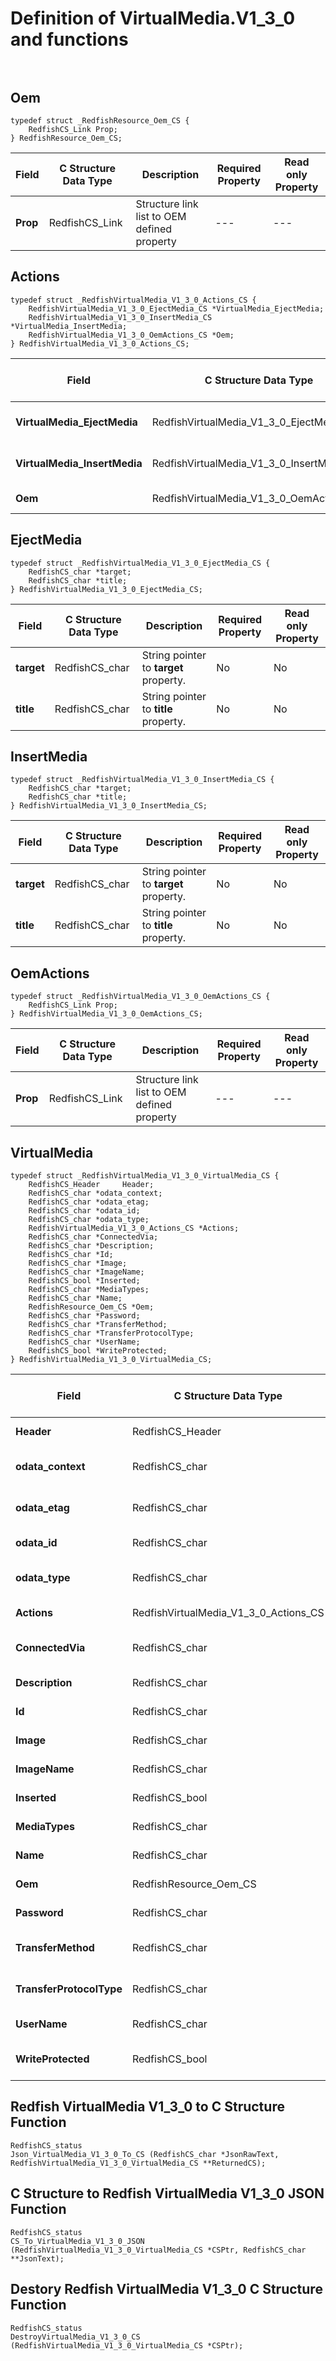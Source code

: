 # Definition of VirtualMedia.V1_3_0 and functions<br><br>

## Oem
    typedef struct _RedfishResource_Oem_CS {
        RedfishCS_Link Prop;
    } RedfishResource_Oem_CS;

|Field |C Structure Data Type|Description |Required Property|Read only Property
| ---  | --- | --- | --- | ---
|**Prop**|RedfishCS_Link| Structure link list to OEM defined property| ---| ---


## Actions
    typedef struct _RedfishVirtualMedia_V1_3_0_Actions_CS {
        RedfishVirtualMedia_V1_3_0_EjectMedia_CS *VirtualMedia_EjectMedia;
        RedfishVirtualMedia_V1_3_0_InsertMedia_CS *VirtualMedia_InsertMedia;
        RedfishVirtualMedia_V1_3_0_OemActions_CS *Oem;
    } RedfishVirtualMedia_V1_3_0_Actions_CS;

|Field |C Structure Data Type|Description |Required Property|Read only Property
| ---  | --- | --- | --- | ---
|**VirtualMedia_EjectMedia**|RedfishVirtualMedia_V1_3_0_EjectMedia_CS| Structure points to **#VirtualMedia.EjectMedia** property.| No| No
|**VirtualMedia_InsertMedia**|RedfishVirtualMedia_V1_3_0_InsertMedia_CS| Structure points to **#VirtualMedia.InsertMedia** property.| No| No
|**Oem**|RedfishVirtualMedia_V1_3_0_OemActions_CS| Structure points to **Oem** property.| No| No


## EjectMedia
    typedef struct _RedfishVirtualMedia_V1_3_0_EjectMedia_CS {
        RedfishCS_char *target;
        RedfishCS_char *title;
    } RedfishVirtualMedia_V1_3_0_EjectMedia_CS;

|Field |C Structure Data Type|Description |Required Property|Read only Property
| ---  | --- | --- | --- | ---
|**target**|RedfishCS_char| String pointer to **target** property.| No| No
|**title**|RedfishCS_char| String pointer to **title** property.| No| No


## InsertMedia
    typedef struct _RedfishVirtualMedia_V1_3_0_InsertMedia_CS {
        RedfishCS_char *target;
        RedfishCS_char *title;
    } RedfishVirtualMedia_V1_3_0_InsertMedia_CS;

|Field |C Structure Data Type|Description |Required Property|Read only Property
| ---  | --- | --- | --- | ---
|**target**|RedfishCS_char| String pointer to **target** property.| No| No
|**title**|RedfishCS_char| String pointer to **title** property.| No| No


## OemActions
    typedef struct _RedfishVirtualMedia_V1_3_0_OemActions_CS {
        RedfishCS_Link Prop;
    } RedfishVirtualMedia_V1_3_0_OemActions_CS;

|Field |C Structure Data Type|Description |Required Property|Read only Property
| ---  | --- | --- | --- | ---
|**Prop**|RedfishCS_Link| Structure link list to OEM defined property| ---| ---


## VirtualMedia
    typedef struct _RedfishVirtualMedia_V1_3_0_VirtualMedia_CS {
        RedfishCS_Header     Header;
        RedfishCS_char *odata_context;
        RedfishCS_char *odata_etag;
        RedfishCS_char *odata_id;
        RedfishCS_char *odata_type;
        RedfishVirtualMedia_V1_3_0_Actions_CS *Actions;
        RedfishCS_char *ConnectedVia;
        RedfishCS_char *Description;
        RedfishCS_char *Id;
        RedfishCS_char *Image;
        RedfishCS_char *ImageName;
        RedfishCS_bool *Inserted;
        RedfishCS_char *MediaTypes;
        RedfishCS_char *Name;
        RedfishResource_Oem_CS *Oem;
        RedfishCS_char *Password;
        RedfishCS_char *TransferMethod;
        RedfishCS_char *TransferProtocolType;
        RedfishCS_char *UserName;
        RedfishCS_bool *WriteProtected;
    } RedfishVirtualMedia_V1_3_0_VirtualMedia_CS;

|Field |C Structure Data Type|Description |Required Property|Read only Property
| ---  | --- | --- | --- | ---
|**Header**|RedfishCS_Header|Redfish C structure header|---|---
|**odata_context**|RedfishCS_char| String pointer to **@odata.context** property.| No| No
|**odata_etag**|RedfishCS_char| String pointer to **@odata.etag** property.| No| No
|**odata_id**|RedfishCS_char| String pointer to **@odata.id** property.| Yes| No
|**odata_type**|RedfishCS_char| String pointer to **@odata.type** property.| Yes| No
|**Actions**|RedfishVirtualMedia_V1_3_0_Actions_CS| Structure points to **Actions** property.| No| No
|**ConnectedVia**|RedfishCS_char| String pointer to **ConnectedVia** property.| No| Yes
|**Description**|RedfishCS_char| String pointer to **Description** property.| No| Yes
|**Id**|RedfishCS_char| String pointer to **Id** property.| Yes| Yes
|**Image**|RedfishCS_char| String pointer to **Image** property.| No| No
|**ImageName**|RedfishCS_char| String pointer to **ImageName** property.| No| Yes
|**Inserted**|RedfishCS_bool| Boolean pointer to **Inserted** property.| No| No
|**MediaTypes**|RedfishCS_char| String pointer to **MediaTypes** property.| No| Yes
|**Name**|RedfishCS_char| String pointer to **Name** property.| Yes| Yes
|**Oem**|RedfishResource_Oem_CS| Structure points to **Oem** property.| No| No
|**Password**|RedfishCS_char| String pointer to **Password** property.| No| No
|**TransferMethod**|RedfishCS_char| String pointer to **TransferMethod** property.| No| No
|**TransferProtocolType**|RedfishCS_char| String pointer to **TransferProtocolType** property.| No| No
|**UserName**|RedfishCS_char| String pointer to **UserName** property.| No| No
|**WriteProtected**|RedfishCS_bool| Boolean pointer to **WriteProtected** property.| No| No
## Redfish VirtualMedia V1_3_0 to C Structure Function
    RedfishCS_status
    Json_VirtualMedia_V1_3_0_To_CS (RedfishCS_char *JsonRawText, RedfishVirtualMedia_V1_3_0_VirtualMedia_CS **ReturnedCS);

## C Structure to Redfish VirtualMedia V1_3_0 JSON Function
    RedfishCS_status
    CS_To_VirtualMedia_V1_3_0_JSON (RedfishVirtualMedia_V1_3_0_VirtualMedia_CS *CSPtr, RedfishCS_char **JsonText);

## Destory Redfish VirtualMedia V1_3_0 C Structure Function
    RedfishCS_status
    DestroyVirtualMedia_V1_3_0_CS (RedfishVirtualMedia_V1_3_0_VirtualMedia_CS *CSPtr);

